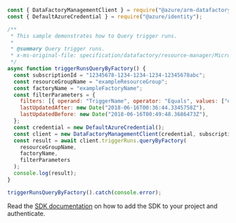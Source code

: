 ```javascript
const { DataFactoryManagementClient } = require("@azure/arm-datafactory");
const { DefaultAzureCredential } = require("@azure/identity");

/**
 * This sample demonstrates how to Query trigger runs.
 *
 * @summary Query trigger runs.
 * x-ms-original-file: specification/datafactory/resource-manager/Microsoft.DataFactory/stable/2018-06-01/examples/TriggerRuns_QueryByFactory.json
 */
async function triggerRunsQueryByFactory() {
  const subscriptionId = "12345678-1234-1234-1234-12345678abc";
  const resourceGroupName = "exampleResourceGroup";
  const factoryName = "exampleFactoryName";
  const filterParameters = {
    filters: [{ operand: "TriggerName", operator: "Equals", values: ["exampleTrigger"] }],
    lastUpdatedAfter: new Date("2018-06-16T00:36:44.3345758Z"),
    lastUpdatedBefore: new Date("2018-06-16T00:49:48.3686473Z"),
  };
  const credential = new DefaultAzureCredential();
  const client = new DataFactoryManagementClient(credential, subscriptionId);
  const result = await client.triggerRuns.queryByFactory(
    resourceGroupName,
    factoryName,
    filterParameters
  );
  console.log(result);
}

triggerRunsQueryByFactory().catch(console.error);
```

Read the [SDK documentation](https://github.com/Azure/azure-sdk-for-js/blob/%40azure%2Farm-datafactory_10.6.0/sdk/datafactory/arm-datafactory/README.md) on how to add the SDK to your project and authenticate.
